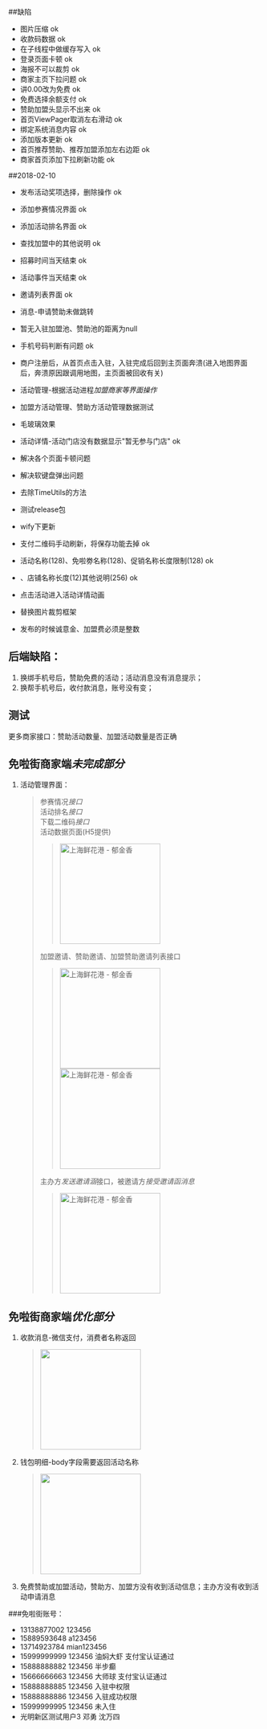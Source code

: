 ##缺陷
* 图片压缩    						ok
* 收款码数据  						ok
* 在子线程中做缓存写入 				ok
* 登录页面卡顿  						ok
* 海报不可以裁剪 						ok
* 商家主页下拉问题					ok
* 讲0.00改为免费						ok
* 免费选择余额支付					ok
* 赞助加盟头显示不出来					ok
* 首页ViewPager取消左右滑动			ok
* 绑定系统消息内容					ok
* 添加版本更新						ok
* 首页推荐赞助、推荐加盟添加左右边距     ok
* 商家首页添加下拉刷新功能				ok

##2018-02-10
* 发布活动奖项选择，删除操作								ok
* 添加参赛情况界面										ok
* 添加活动排名界面										ok
* 查找加盟中的其他说明										ok
* 招募时间当天结束										ok
* 活动事件当天结束										ok
* 邀请列表界面											ok
* 消息-申请赞助未做跳转
* 暂无入驻加盟池、赞助池的距离为null
* 手机号码判断有问题										ok
* 商户注册后，从首页点击入驻，入驻完成后回到主页面奔溃(进入地图界面后，奔溃原因跟调用地图，主页面被回收有关)
* 活动管理-根据活动进程*加盟商家等界面操作*
* 加盟方活动管理、赞助方活动管理数据测试
* 毛玻璃效果
* 活动详情-活动门店没有数据显示"暂无参与门店" 				ok
* 解决各个页面卡顿问题
* 解决软键盘弹出问题
* 去除TimeUtils的方法
* 测试release包
* wify下更新
* 支付二维码手动刷新，将保存功能去掉							ok
* 活动名称(128)、免啦劵名称(128)、促销名称长度限制(128)		ok
* 、店铺名称长度(12)其他说明(256)							ok


* 点击活动进入活动详情动画
* 替换图片裁剪框架 


* 发布的时候诚意金、加盟费必须是整数


## 后端缺陷：
1. 换绑手机号后，赞助免费的活动；活动消息没有消息提示；
2. 换帮手机号后，收付款消息，账号没有变；

## 测试
更多商家接口：赞助活动数量、加盟活动数量是否正确


## 免啦街商家端*未完成部分*
1. 活动管理界面：
	> 参赛情况*接口*   
	> 活动排名*接口*  
	> 下载二维码*接口*  
	> 活动数据页面(H5提供)  
	>> <img src="/img/image1.png"  alt="上海鲜花港 - 郁金香" width="200"  ></img>
	>      
	> 加盟邀请、赞助邀请、加盟赞助邀请列表接口
	>> <img src="/img/image2.png"  alt="上海鲜花港 - 郁金香" width="200"  ></img>    <img src="/img/image3.png"  alt="上海鲜花港 - 郁金香" width="200"  ></img>   
	>              
	> 主办方*发送邀请涵*接口，被邀请方*接受邀请函消息*
	>>  <img src="/img/image4.png"  alt="上海鲜花港 - 郁金香" width="200"  ></img>   

## 免啦街商家端*优化部分*
1. 收款消息-微信支付，消费者名称返回
	> <img src="/img/image5.png" width="200">        
2. 钱包明细-body字段需要返回活动名称
	> <img src="/img/image6.png" width="200">
3. 免费赞助或加盟活动，赞助方、加盟方没有收到活动信息；主办方没有收到活动申请消息








###免啦街账号：
* 13138877002 123456
* 15889593648 a123456
* 13714923784 mian123456
* 15999999999 123456  油焖大虾 支付宝认证通过
* 15888888882 123456  半步癫 
* 15666666663 123456  大师球   支付宝认证通过
* 15888888885 123456  入驻中权限
* 15888888886 123456  入驻成功权限
* 15999999995 123456   未入住
* 光明新区测试用户3  邓勇
沈万四

